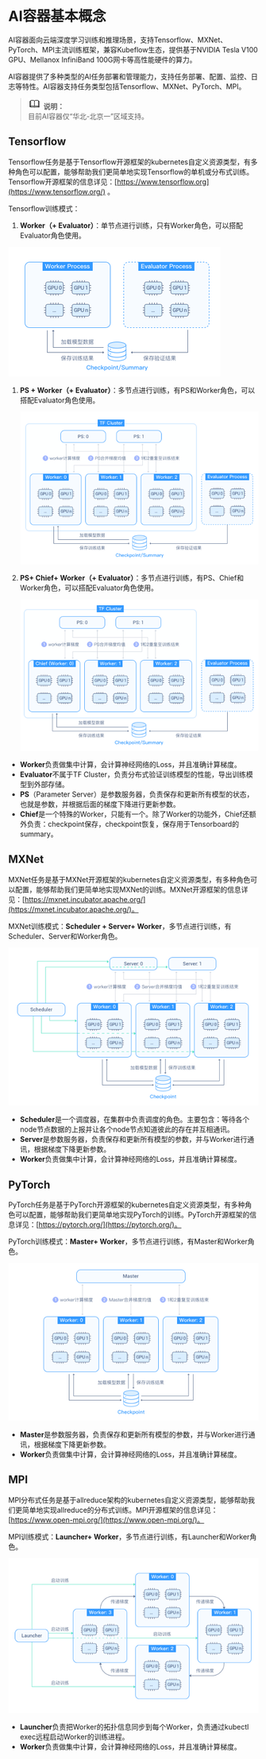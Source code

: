 # AI容器基本概念<a name="cci_01_0081"></a>

AI容器面向云端深度学习训练和推理场景，支持Tensorflow、MXNet、PyTorch、MPI主流训练框架，兼容Kubeflow生态，提供基于NVIDIA Tesla V100 GPU、Mellanox InfiniBand 100G网卡等高性能硬件的算力。

AI容器提供了多种类型的AI任务部署和管理能力，支持任务部署、配置、监控、日志等特性。AI容器支持任务类型包括Tensorflow、MXNet、PyTorch、MPI。

>![](public_sys-resources/icon-note.gif) **说明：**   
>目前AI容器仅“华北-北京一”区域支持。  

## Tensorflow<a name="section103357191010"></a>

Tensorflow任务是基于Tensorflow开源框架的kubernetes自定义资源类型，有多种角色可以配置，能够帮助我们更简单地实现Tensorflow的单机或分布式训练。Tensorflow开源框架的信息详见：[https://www.tensorflow.org](https://www.tensorflow.org/)  。

Tensorflow训练模式：

1.  **Worker（+ Evaluator）**：单节点进行训练，只有Worker角色，可以搭配Evaluator角色使用。

![](figures/tensorFlow.png)

1.  **PS + Worker（+ Evaluator）**：多节点进行训练，有PS和Worker角色，可以搭配Evaluator角色使用。

    ![](figures/tensorFlow2.png)

2.  **PS+ Chief+ Worker（+ Evaluator）**：多节点进行训练，有PS、Chief和Worker角色，可以搭配Evaluator角色使用。

    ![](figures/tensorFlow3.png)


-   **Worker**负责做集中计算，会计算神经网络的Loss，并且准确计算梯度。
-   **Evaluator**不属于TF Cluster，负责分布式验证训练模型的性能，导出训练模型到外部存储。
-   **PS**（Parameter Server）是参数服务器，负责保存和更新所有模型的状态，也就是参数，并根据后面的梯度下降进行更新参数。
-   **Chief**是一个特殊的Worker，只能有一个。除了Worker的功能外，Chief还额外负责：checkpoint保存，checkpoint恢复，保存用于Tensorboard的summary。

## MXNet<a name="section6661112391116"></a>

MXNet任务是基于MXNet开源框架的kubernetes自定义资源类型，有多种角色可以配置，能够帮助我们更简单地实现MXNet的训练。MXNet开源框架的信息详见：[https://mxnet.incubator.apache.org/](https://mxnet.incubator.apache.org/)。

MXNet训练模式：**Scheduler + Server+ Worker**，多节点进行训练，有Scheduler、Server和Worker角色。

![](figures/MXNet.png)

-   **Scheduler**是一个调度器，在集群中负责调度的角色。主要包含：等待各个node节点数据的上报并让各个node节点知道彼此的存在并互相通讯。
-   **Server**是参数服务器，负责保存和更新所有模型的参数，并与Worker进行通讯，根据梯度下降更新参数。
-   **Worker**负责做集中计算，会计算神经网络的Loss，并且准确计算梯度。

## PyTorch<a name="section444010537119"></a>

PyTorch任务是基于PyTorch开源框架的kubernetes自定义资源类型，有多种角色可以配置，能够帮助我们更简单地实现PyTorch的训练。PyTorch开源框架的信息详见：[https://pytorch.org/](https://pytorch.org/)。

PyTorch训练模式：**Master+ Worker**，多节点进行训练，有Master和Worker角色。

![](figures/PyTorch.png)

-   **Master**是参数服务器，负责保存和更新所有模型的参数，并与Worker进行通讯，根据梯度下降更新参数。
-   **Worker**负责做集中计算，会计算神经网络的Loss，并且准确计算梯度。

## MPI<a name="section5561763127"></a>

MPI分布式任务是基于allreduce架构的kubernetes自定义资源类型，能够帮助我们更简单地实现allreduce的分布式训练。MPI开源框架的信息详见：[https://www.open-mpi.org/](https://www.open-mpi.org/)。

MPI训练模式：**Launcher+ Worker**，多节点进行训练，有Launcher和Worker角色。

![](figures/MPI.png)

-   **Launcher**负责把Worker的拓扑信息同步到每个Worker，负责通过kubectl exec远程启动Worker的训练进程。
-   **Worker**负责做集中计算，会计算神经网络的Loss，并且准确计算梯度。

